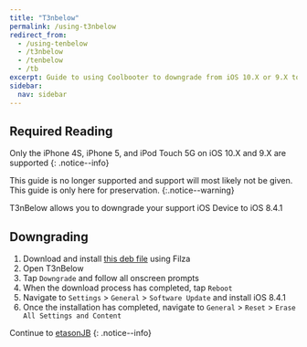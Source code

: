 ```yaml
---
title: "T3nbelow"
permalink: /using-t3nbelow
redirect_from:
  - /using-tenbelow
  - /t3nbelow
  - /tenbelow
  - /tb
excerpt: Guide to using Coolbooter to downgrade from iOS 10.X or 9.X to 8.4.1
sidebar:
  nav: sidebar
---
```


## Required Reading

Only the iPhone 4S, iPhone 5, and iPod Touch 5G on iOS 10.X and 9.X are supported
{: .notice--info}

This guide is no longer supported and support will most likely not be given. This guide is only here for preservation.
{:.notice--warning}

T3nBelow allows you to downgrade your support iOS Device to iOS 8.4.1

## Downgrading

1. Download and install <a href="https://github.com/tie1r1/repo/raw/master/debs/t3nbelow.deb" target="_blank">this deb file</a> using Filza
1. Open T3nBelow
1. Tap `Downgrade` and follow all onscreen prompts
1. When the download process has completed, tap `Reboot`
1. Navigate to `Settings` > `General` > `Software Update` and install iOS 8.4.1
1. Once the installation has completed, navigate to `General` > `Reset` > `Erase All Settings and Content`

Continue to [etasonJB](install-etasonjb)
{: .notice--info}
